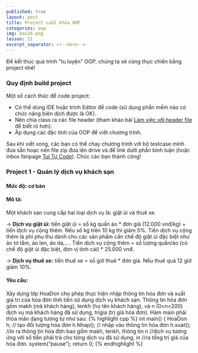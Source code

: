 ```yaml
---
published: true
layout: post
title: Project cuối khóa OOP
categories: oop
img: bai26.png
lesson: 21
excerpt_separator: <!--more-->
---
```

Để kết thúc quá trình "tu luyện" OOP, chúng ta sẽ cùng thực chiến bằng project nhé!<!--more-->
### Quy định build project
Một số cách thức để code project:
- Có thể dùng IDE hoặc trình Editor để code (sử dụng phần mềm nào có chức năng biên dịch được là OK).
- Nên chia class ra các file header (tham khảo bài [Làm việc với header file](https://tuitucode.github.io/cpp/oop/header-file/) để biết rõ hơn).
- Áp dụng các đặc tính của OOP để viết chương trình.

Sau khi viết xong, các bạn có thể chạy chương trình với bộ testcase mình đưa sẵn hoạc nén file zip đưa lên drive và để link dưới phần bình luận (hoặc inbox fanpage [Tui Tự Code](https://www.facebook.com/shareAboutIT/)). Chúc các bạn thành công!
### Project 1 - Quản lý dịch vụ khách sạn
#### Mức độ: cơ bản
#### Mô tả:
Một khách sạn cung cấp hai loại dịch vụ là: giặt ủi và thuê xe. 

-> **Dịch vụ giặt ủi:** tiền giặt ủi = số kg quần áo * đơn giá (12.000 vnđ/kg) + tiền dịch vụ cộng thêm. Nếu số kg trên 10 kg thì giảm 5%. Tiền dịch vụ cộng thêm là phí phụ thu dành cho các sản phẩm cần chế độ giặt ủi đặc biệt như áo tơ tằm, áo len, áo da,…. Tiền dịch vụ cộng thêm = số lượng quần/áo (có chế độ giặt ủi đặc biệt, đơn vị tính cái) * 25.000 vnđ.

-> **Dịch vụ thuê xe:** tiền thuê xe = số giờ thuê * đơn giá. Nếu thuê quá 12 giờ giảm
10%.
#### Yêu cầu:
Xây dựng lớp HoaDon cho phép thực hiện nhập thông tin hóa đơn và xuất giá trị của
hóa đơn tính tiền sử dụng dịch vụ khách sạn. Thông tin hóa đơn gồm makh (mã khách
hàng), tenkh (họ tên khách hàng), và n (0<n<200) dịch vụ mà khách hàng đã sử dụng,
trigia (trị giá hóa đơn).
Hàm main phải thỏa mãn dạng tương tự như sau:
{% highlight cpp %}
int main()
{
HoaDon h; // tạo đối tượng hóa đơn
h.Nhap(); // nhập vào thông tin hóa đơn
h.xuat(); //in ra thông tin hóa đơn bao gồm makh, tenkh, thông tin n
//dịch vụ tương ứng với số tiền phải trả cho từng dịch vụ đã sử dụng, in
//ra tổng trị giá của hóa đơn.
system(“pause”);
return 0;
{% endhighlight %}

